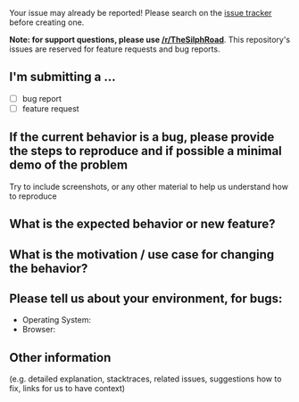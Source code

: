 Your issue may already be reported! Please search on the [issue tracker](../) before creating one.  

**Note: for support questions, please use [/r/TheSilphRoad](https://reddit.com/r/thesilphroad)**. This repository's issues are reserved for feature requests and bug reports.

## I'm submitting a ...
  - [ ] bug report
  - [ ] feature request

## **If the current behavior is a bug, please provide the steps to reproduce and if possible a minimal demo of the problem**
Try to include screenshots, or any other material to help us understand how to reproduce



## **What is the expected behavior or new feature?**



## **What is the motivation / use case for changing the behavior?**



## **Please tell us about your environment, for bugs:**

<!-- FILL IN ALL ANSWERS TO BETWEEN THE ":" and "<!--" -->

- Operating System:   <!-- Mobile or Desktop? What version, etc -->
- Browser:   <!-- BE SPECIFIC! Include the browser, version, and a list of any and all plugins/addons/extensions you have enabled -->


## **Other information**
(e.g. detailed explanation, stacktraces, related issues, suggestions how to fix, links for us to have context)


